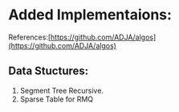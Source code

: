 # Added Implementaions:

References:[https://github.com/ADJA/algos](https://github.com/ADJA/algos)

## Data Stuctures:
1. Segment Tree Recursive.
2. Sparse Table for RMQ